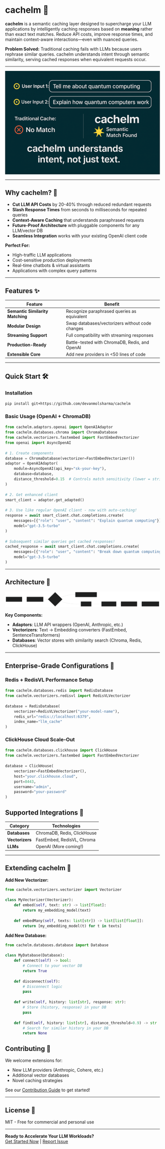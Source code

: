 # cachelm 🌟

**cachelm** is a semantic caching layer designed to supercharge your LLM applications by intelligently caching responses based on **meaning** rather than exact text matches. Reduce API costs, improve response times, and maintain context-aware interactions—even with nuanced queries.

**Problem Solved:** Traditional caching fails with LLMs because users rephrase similar queries. cachelm understands intent through semantic similarity, serving cached responses when equivalent requests occur.

---
![cachelm hero image](media/hero.png)

---

## Why cachelm? 🚀

- **Cut LLM API Costs** by 20-40% through reduced redundant requests
- **Slash Response Times** from seconds to milliseconds for repeated queries
- **Context-Aware Caching** that understands paraphrased requests
- **Future-Proof Architecture** with pluggable components for any LLM/vector DB
- **Seamless Integration** works with your existing OpenAI client code

**Perfect For:**
- High-traffic LLM applications
- Cost-sensitive production deployments
- Real-time chatbots & virtual assistants
- Applications with complex query patterns

---

## Features ✨

| Feature | Benefit |
|---------|---------|
| **Semantic Similarity Matching** | Recognize paraphrased queries as equivalent |
| **Modular Design** | Swap databases/vectorizers without code changes |
| **Streaming Support** | Full compatibility with streaming responses |
| **Production-Ready** | Battle-tested with ChromaDB, Redis, and OpenAI |
| **Extensible Core** | Add new providers in <50 lines of code |

---

## Quick Start 🛠️

### Installation
```bash
pip install git+https://github.com/devanmolsharma/cachelm
```

### Basic Usage (OpenAI + ChromaDB)
```python
from cachelm.adaptors.openai import OpenAIAdaptor
from cachelm.databases.chroma import ChromaDatabase
from cachelm.vectorizers.fastembed import FastEmbedVectorizer
from openai import AsyncOpenAI

# 1. Create components
database = ChromaDatabase(vectorizer=FastEmbedVectorizer())
adaptor = OpenAIAdaptor(
    module=AsyncOpenAI(api_key="sk-your-key"),
    database=database,
    distance_threshold=0.15  # Controls match sensitivity (lower = stricter)
)

# 2. Get enhanced client
smart_client = adaptor.get_adapted()

# 3. Use like regular OpenAI client - now with auto-caching!
response = await smart_client.chat.completions.create(
    messages=[{"role": "user", "content": "Explain quantum computing"}],
    model="gpt-3.5-turbo"
)

# Subsequent similar queries get cached responses!
cached_response = await smart_client.chat.completions.create(
    messages=[{"role": "user", "content": "Break down quantum computing basics"}],  # Different wording
    model="gpt-3.5-turbo" 
)
```

---

## Architecture 🧠

![cachelm architecture diagram](media/graph.svg)


**Key Components:**
- **Adaptors**: LLM API wrappers (OpenAI, Anthropic, etc.)
- **Vectorizers**: Text → Embedding converters (FastEmbed, SentenceTransformers)
- **Databases**: Vector stores with similarity search (Chroma, Redis, ClickHouse)

---

## Enterprise-Grade Configurations 🏢

### Redis + RedisVL Performance Setup
```python
from cachelm.databases.redis import RedisDatabase
from cachelm.vectorizers.redisvl import RedisVLVectorizer

database = RedisDatabase(
    vectorizer=RedisVLVectorizer("your-model-name"),
    redis_url="redis://localhost:6379",
    index_name="llm_cache"
)
```

### ClickHouse Cloud Scale-Out
```python
from cachelm.databases.clickhouse import ClickHouse
from cachelm.vectorizers.fastembed import FastEmbedVectorizer

database = ClickHouse(
    vectorizer=FastEmbedVectorizer(),
    host="your.clickhouse.cloud",
    port=8443,
    username="admin",
    password="your-password"
)
```


## Supported Integrations 🔌

| Category       | Technologies |
|----------------|--------------|
| **Databases**  | ChromaDB, Redis, ClickHouse |
| **Vectorizers**| FastEmbed, RedisVL, Chroma |
| **LLMs**       | OpenAI (More coming!) |

---

## Extending cachelm 🔧

**Add New Vectorizer:**
```python
from cachelm.vectorizers.vectorizer import Vectorizer

class MyVectorizer(Vectorizer):
    def embed(self, text: str) -> list[float]:
        return my_embedding_model(text)

    def embedMany(self, texts: list[str]) -> list[list[float]]:
        return [my_embedding_model(t) for t in texts]
```

**Add New Database:**
```python
from cachelm.databases.database import Database

class MyDatabase(Database):
    def connect(self) -> bool:
        # Connect to your vector DB
        return True

    def disconnect(self):
        # Disconnect logic
        pass

    def write(self, history: list[str], response: str):
        # Store (history, response) in your DB
        pass

    def find(self, history: list[str], distance_threshold=0.9) -> str | None:
        # Search for similar history in your DB
        return None
```



## Contributing 🤝

We welcome extensions for:
- New LLM providers (Anthropic, Cohere, etc.)
- Additional vector databases
- Novel caching strategies

See our [Contribution Guide](CONTRIBUTING.md) to get started!

---

## License 📄

MIT - Free for commercial and personal use

---

**Ready to Accelerate Your LLM Workloads?**  
[Get Started Now](#quick-start) | [Report Issue](https://github.com/devanmolsharma/cachelm/issues)